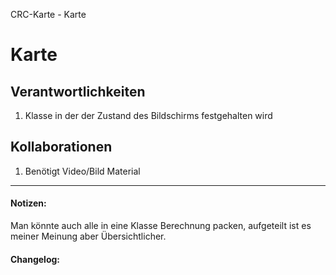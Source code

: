 CRC-Karte - Karte

# Karte
## Verantwortlichkeiten
1. Klasse in der der Zustand des Bildschirms festgehalten wird


## Kollaborationen
1. Benötigt Video/Bild Material

---
#### Notizen:
Man könnte auch alle in eine Klasse Berechnung packen, aufgeteilt ist es meiner Meinung aber Übersichtlicher.

#### Changelog:
<!-- Hier eventuelle Abänderungen dokumentieren -->
